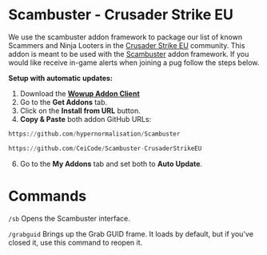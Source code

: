 <div align="left">

# Scambuster - Crusader Strike EU

We use the scambuster addon framework to package our list of known Scammers and Ninja Looters in the [Crusader Strike EU](https://discord.gg/dsxYHXFucH) community. This addon is meant to be used with the [Scambuster](https://github.com/hypernormalisation/Scambuster) addon framework. If you would like receive in-game alerts when joining a pug follow the steps below.

**Setup with automatic updates:**
1. Download the **[Wowup Addon Client](https://wowup.io/)** 
2. Go to the **Get Addons** tab.
3. Click on the **Install from URL** button.
4. **Copy & Paste** both addon GitHub URLs:
```python
https://github.com/hypernormalisation/Scambuster
```
```python
https://github.com/CeiCode/Scambuster-CrusaderStrikeEU
```
6. Go to the **My Addons** tab and set both to **Auto Update**.

# Commands
```/sb```  Opens the Scambuster interface.

```/grabguid```  Brings up the Grab GUID frame. It loads by default, but if you've closed it, use this command to reopen it.

